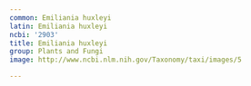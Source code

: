 ```yaml
---
common: Emiliania huxleyi
latin: Emiliania huxleyi
ncbi: '2903'
title: Emiliania huxleyi
group: Plants and Fungi
image: http://www.ncbi.nlm.nih.gov/Taxonomy/taxi/images/5

---
```

